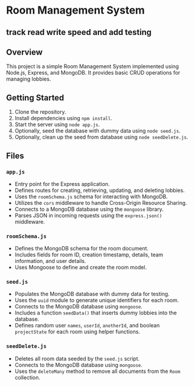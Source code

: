 # Room Management System

## track read write speed and add testing

## Overview

This project is a simple Room Management System implemented using Node.js, Express, and MongoDB. It provides basic CRUD operations for managing lobbies.

## Getting Started

1. Clone the repository.
2. Install dependencies using `npm install`.
3. Start the server using `node app.js`.
4. Optionally, seed the database with dummy data using `node seed.js`.
5. Optionally, clean up the seed from database using `node seedDelete.js`.

## Files

### `app.js`

- Entry point for the Express application.
- Defines routes for creating, retrieving, updating, and deleting lobbies.
- Uses the `roomSchema.js` schema for interacting with MongoDB.
- Utilizes the `cors` middleware to handle Cross-Origin Resource Sharing.
- Connects to a MongoDB database using the `mongoose` library.
- Parses JSON in incoming requests using the `express.json()` middleware.

### `roomSchema.js`

- Defines the MongoDB schema for the room document.
- Includes fields for room ID, creation timestamp, details, team information, and user details.
- Uses Mongoose to define and create the room model.

### `seed.js`

- Populates the MongoDB database with dummy data for testing.
- Uses the `uuid` module to generate unique identifiers for each room.
- Connects to the MongoDB database using `mongoose`.
- Includes a function `seedData()` that inserts dummy lobbies into the database.
- Defines random user `names`, `userId`, `anotherId`, and boolean `projectState` for each room using helper functions.

### `seedDelete.js`

- Deletes all room data seeded by the `seed.js` script.
- Connects to the MongoDB database using `mongoose`.
- Uses the `deleteMany` method to remove all documents from the `Room` collection.